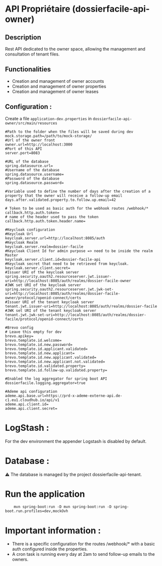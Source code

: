 # API Propriétaire (dossierfacile-api-owner)

## Description
Rest API dedicated to the owner space, allowing the management and consultation of tenant files.

## Functionalities

- Creation and management of owner accounts
- Creation and management of owner properties
- Creation and management of owner leases

## Configuration : 

Create a file `application-dev.properties` in `dossierfacile-api-owner/src/main/resources`

```properties
#Path to the folder when the files will be saved during dev
mock.storage.path=/path/to/mock-storage/
#Url of the owner front
owner.url=http://localhost:3000
#Port of this API
server.port=8083

#URL of the database
spring.datasource.url=
#Username of the database
spring.datasource.username=
#Password of the database
spring.datasource.password=

#Variable used to define the number of days after the creation of a property that the owner will receive a follow-up email
days.after.validated.property.to.follow.up.email=42

# Token to be used as basic auth for the webhook routes /webhook/*
callback.http.auth.token=
# name of the header used to pass the token
callback.http.auth.token.header.name=

#Keycloak configuration
#Keycloak Url
keycloak.server.url=http://localhost:8085/auth
#Keycloak Realm
keycloak.server.realm=dossier-facile
#Keycloak Client Id for admin purpose => need to be inside the realm Master 
keycloak.server.client.id=dossier-facile-api
#Keycloak secret that need to be retrieved from keycloak. 
keycloak.server.client.secret=
#Issuer URI of the keycloak server
spring.security.oauth2.resourceserver.jwt.issuer-uri=http://localhost:8085/auth/realms/dossier-facile-owner
#JWK set URI of the keycloak server
spring.security.oauth2.resourceserver.jwt.jwk-set-uri=http://localhost:8085/auth/realms/dossier-facile-owner/protocol/openid-connect/certs
#Issuer URI of the tenant keycloak server
tenant.jwt.issuer-uri=http://localhost:8085/auth/realms/dossier-facile
#JWK set URI of the tenant keycloak server
tenant.jwt.jwk-set-uri=http://localhost:8085/auth/realms/dossier-facile/protocol/openid-connect/certs

#Brevo config
# Leave this empty for dev
brevo.apikey=
brevo.template.id.welcome=
brevo.template.id.new.password=
brevo.template.id.applicant.validated=
brevo.template.id.new.applicant=
brevo.template.id.new.applicant.validated=
brevo.template.id.new.applicant.not.validated=
brevo.template.id.validated.property=
brevo.template.id.follow-up.validated.property=

#Enabled the log aggregator for spring boot API
dossierfacile.logging.aggregator=true

#Ademe api configuration 
ademe.api.base.url=https://prd-x-ademe-externe-api.de-c1.eu1.cloudhub.io/api/v1
ademe.api.client.id=
ademe.api.client.secret=
```
# LogStash :

For the dev environment the appender Logstash is disabled by default.

# Database :
⚠️ The database is managed by the project dossierfacile-api-tenant.

# Run the application

```shell
    mvn spring-boot:run -D mvn spring-boot:run -D spring-boot.run.profiles=dev,mockOvh
```

# Important information : 
 - There is a specific configuration for the routes /webhook/* with a basic auth configured inside the properties.
 - A cron task is running every day at 2am to send follow-up emails to the owners.


